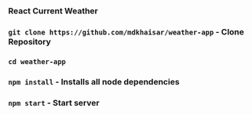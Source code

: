 ### React Current Weather

### `git clone https://github.com/mdkhaisar/weather-app` - Clone Repository

### `cd weather-app` 

### `npm install`  - Installs all node dependencies

### `npm start` - Start server
